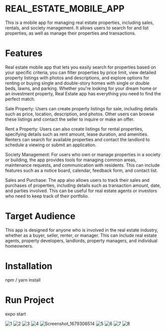 # REAL_ESTATE_MOBILE_APP

This is a mobile app for managing real estate properties, including sales, rentals, and society management. It allows users to search for and list properties, as well as manage their properties and transactions.

# Features
Real estate mobile app that lets you easily search for properties based on your specific criteria, you can filter properties by price limit, view detailed property listings with photos and descriptions, and explore options for renting or buying single and double-story homes with single or double beds, lawns, and parking. Whether you're looking for your dream home or an investment property, Real Estate app has everything you need to find the perfect match. 

Sale Property: Users can create property listings for sale, including details such as price, location, description, and photos. Other users can browse these listings and contact the seller to inquire or make an offer.

Rent a Property: Users can also create listings for rental properties, specifying details such as rent amount, lease duration, and amenities. Renters can search for available properties and contact the landlord to schedule a viewing or submit an application.

Society Management: For users who own or manage properties in a society or building, the app provides tools for managing common areas, maintenance requests, and communication with residents. This can include features such as a notice board, calendar, feedback form, and contact list.

Sales and Purchase: The app also allows users to track their sales and purchases of properties, including details such as transaction amount, date, and parties involved. This can be useful for real estate agents or investors who need to keep track of their portfolio.

# Target Audience
This app is designed for anyone who is involved in the real estate industry, whether as a buyer, seller, renter, or manager. This can include real estate agents, property developers, landlords, property managers, and individual homeowners.


# Installation 
npm / yarn install 
# Run Project 
expo start

![1](https://user-images.githubusercontent.com/121944629/226307470-df6f5d10-8e11-424c-8818-85365add7943.png)
![2](https://user-images.githubusercontent.com/121944629/226307511-b73ab04b-9c93-4662-888f-74146e2805a6.png)
![3](https://user-images.githubusercontent.com/121944629/226307535-b9a4f25d-ca5d-4412-a87e-cd2e0610faca.png)
![4](https://user-images.githubusercontent.com/121944629/226307571-d4cf1333-f7bf-47b0-95e2-3fd92063c129.png)
![Screenshot_1679306514](https://user-images.githubusercontent.com/121944629/226307640-edee3406-87b6-4632-9c4a-3378f5bb8d69.png)
![5](https://user-images.githubusercontent.com/121944629/226307661-6aa7b9de-f5d3-4a6f-b632-4b3890b27968.png)
![6](https://user-images.githubusercontent.com/121944629/226307676-35fe50db-e596-4caa-8a18-4fc3e7a2d4b3.png)
![7](https://user-images.githubusercontent.com/121944629/226307688-50c93af1-7367-4204-bb77-d05c81012656.png)
![8](https://user-images.githubusercontent.com/121944629/226307694-d8031f7f-16f2-4923-9605-d2924b859708.png)
